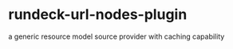 rundeck-url-nodes-plugin
========================

a generic resource model source provider with caching capability